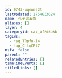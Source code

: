 ```yaml
---
id: 0743-uqeons2t
lastUpdated: 1754633624
name: 孔子论五酉
aliases: []
layer: 4
categoryId: cat_OfFSSbRb
tagIds:
  - tag_TRpfu-I4
  - tag_C-tqCEt7
nsfw: false
parent: ""
relatedEntries: []
timelineEvents: []
titledLinks: []
---
```


